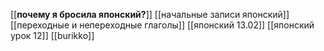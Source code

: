 [[**почему я бросила японский?**]]
[[начальные записи японский]]
[[переходные и непереходные глаголы]]
[[японский 13.02]]
[[японский урок 12]]
[[burikko]]